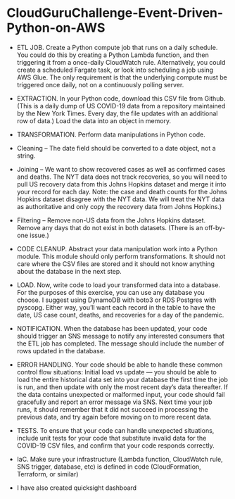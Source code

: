 # CloudGuruChallenge-Event-Driven-Python-on-AWS

  * ETL JOB. Create a Python compute job that runs on a daily schedule. You could do this by creating a Python Lambda function, and then triggering it from a once-daily CloudWatch rule. Alternatively, you could create a scheduled Fargate task, or look into scheduling a job using AWS Glue. The only requirement is that the underlying compute must be triggered once daily, not on a continuously polling server.

* EXTRACTION. In your Python code, download this CSV file from Github. (This is a daily dump of US COVID-19 data from a repository maintained by the New York Times. Every day, the file updates with an additional row of data.) Load the data into an object in memory.

* TRANSFORMATION. Perform data manipulations in Python code.

* Cleaning – The date field should be converted to a date object, not a string.

* Joining – We want to show recovered cases as well as confirmed cases and deaths. The NYT data does not track recoveries, so you will need to pull US recovery data from this Johns Hopkins dataset and merge it into your record for each day. Note: the case and death counts for the Johns Hopkins dataset disagree with the NYT data. We will treat the NYT data as authoritative and only copy the recovery data from Johns Hopkins.)

* Filtering – Remove non-US data from the Johns Hopkins dataset. Remove any days that do not exist in both datasets. (There is an off-by-one issue.)

* CODE CLEANUP. Abstract your data manipulation work into a Python module. This module should only perform transformations. It should not care where the CSV files are stored and it should not know anything about the database in the next step.

* LOAD. Now, write code to load your transformed data into a database. For the purposes of this exercise, you can use any database you choose. I suggest using DynamoDB with boto3 or RDS Postgres with pyscopg. Either way, you’ll want each record in the table to have the date, US case count, deaths, and recoveries for a day of the pandemic.

* NOTIFICATION. When the database has been updated, your code should trigger an SNS message to notify any interested consumers that the ETL job has completed. The message should include the number of rows updated in the database.

* ERROR HANDLING. Your code should be able to handle these common control flow situations:
Initial load vs update — you should be able to load the entire historical data set into your database the first time the job is run, and then update with only the most recent day’s data thereafter.
If the data contains unexpected or malformed input, your code should fail gracefully and report an error message via SNS. Next time your job runs, it should remember that it did not succeed in processing the previous data, and try again before moving on to more recent data.

* TESTS. To ensure that your code can handle unexpected situations, include unit tests for your code that substitute invalid data for the COVID-19 CSV files, and confirm that your code responds correctly.

* IaC. Make sure your infrastructure (Lambda function, CloudWatch rule, SNS trigger, database, etc) is defined in code (CloudFormation, Terraform, or similar)

* I have also created quicksight dashboard
